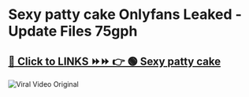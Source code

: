 
 # Sexy patty cake Onlyfans Leaked - Update Files 75gph

## <h2><a href="https://clipsfans.com/Sexy_patty_cake&ref=git">🔗 Click to LINKS ⏩⏩ 👉 🟢 Sexy patty cake </a></h2>

<a href="https://clipsfans.com/Sexy_patty_cake&ref=git" rel="nofollow" data-target="animated-image.originalLink"><img src="https://i.ibb.co.com/xMMVF88/686577567.gif" alt="Viral Video Original" style="max-width: 100%; display: inline-block;" data-target="animated-image.originalImage"></a>

